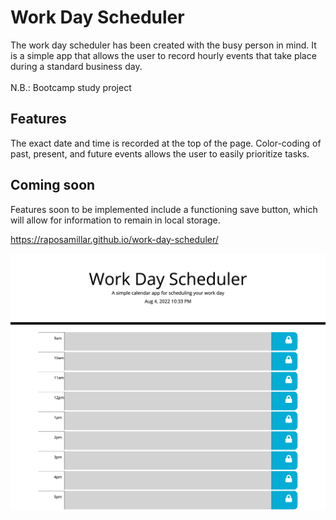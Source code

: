 # Work Day Scheduler
The work day scheduler has been created with the busy person in mind.  It is a simple app that allows the user to record hourly events that take place during a standard business day.<br><br>
N.B.: Bootcamp study project

## Features
The exact date and time is recorded at the top of the page.  Color-coding of past, present, and future events allows the user to easily prioritize tasks.  

## Coming soon
Features soon to be implemented include a functioning save button, which will allow for information to remain in local storage.

https://raposamillar.github.io/work-day-scheduler/

![alt=""](assets/images/work-day-scheduler-screenshot.png)